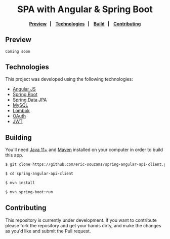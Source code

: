 <h1 align="center">SPA with Angular & Spring Boot</h1>

<h4 align="center">
  <a href="#preview">Preview</a>&nbsp;&nbsp;&nbsp;|&nbsp;&nbsp;&nbsp;
  <a href="#technologies">Technologies</a>&nbsp;&nbsp;&nbsp;|&nbsp;&nbsp;&nbsp;
  <a href="#building">Build</a>&nbsp;&nbsp;&nbsp;|&nbsp;&nbsp;&nbsp;
  <a href="#contributing">Contributing</a>
</h4>

## Preview
```
Coming soon
```

## Technologies
This project was developed using the following technologies:
- [Angular JS]()
- [Spring Boot]()
- [Spring Data JPA]()
- [MySQL]()
- [Lombok]()
- [OAuth]()
- [JWT]()


## Building
You'll need [Java 11+](https://www.oracle.com/br/java/technologies/javase-jdk11-downloads.html) and [Maven](https://maven.apache.org/download.cgi) installed on your computer  in order to build this app.

```bash
$ git clone https://github.com/eric-souzams/spring-angular-api-client.git

$ cd spring-angular-api-client

$ mvn install

$ mvn spring-boot:run
```


## Contributing
This repository is currently under development. If you want to contribute please fork the repository and get your hands dirty, and make the changes as you'd like and submit the Pull request.